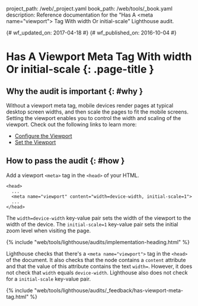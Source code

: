 project_path: /web/_project.yaml
book_path: /web/tools/_book.yaml
description: Reference documentation for the "Has A &lt;meta name="viewport"&gt; Tag With width Or initial-scale" Lighthouse audit.

{# wf_updated_on: 2017-04-18 #}
{# wf_published_on: 2016-10-04 #}

# Has A Viewport Meta Tag With width Or initial-scale {: .page-title }

## Why the audit is important {: #why }

Without a viewport meta tag, mobile devices render pages at typical desktop
screen widths, and then scale the pages to fit the mobile screens. Setting
the viewport enables you to control the width and scaling of the viewport.
Check out the following links to learn more:

* [Configure the Viewport](/speed/docs/insights/ConfigureViewport)
* [Set the Viewport](/web/fundamentals/design-and-ui/responsive/#set-the-viewport)

## How to pass the audit {: #how }

Add a viewport `<meta>` tag in the `<head>` of your HTML.

    <head>
      ...
      <meta name="viewport" content="width=device-width, initial-scale=1">
      ...
    </head>

The `width=device-width` key-value pair sets the width of the viewport to
the width of the device. The `initial-scale=1` key-value pair sets the initial
zoom level when visiting the page.

{% include "web/tools/lighthouse/audits/implementation-heading.html" %}

Lighthouse checks that there's a `<meta name="viewport">` tag in the `<head>`
of the document. It also checks that the node contains a `content` attribute
and that the value of this attribute contains the text `width=`. However,
it does not check that `width` equals `device-width`. Lighthouse also does not
check for a `initial-scale` key-value pair.


{% include "web/tools/lighthouse/audits/_feedback/has-viewport-meta-tag.html" %}
